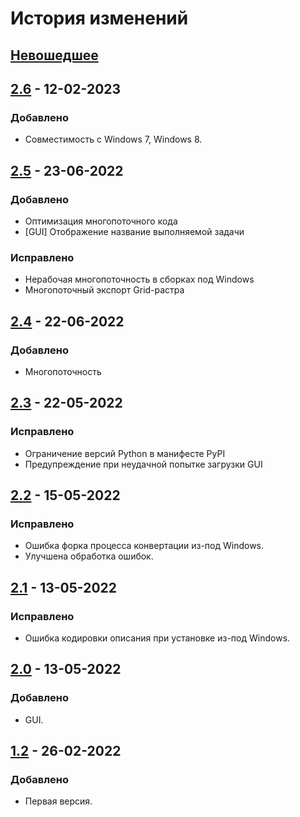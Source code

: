 # История изменений

## [Невошедшее]

## [2.6] - 12-02-2023
### Добавлено
- Совместимость с Windows 7, Windows 8.

## [2.5] - 23-06-2022
### Добавлено
- Оптимизация многопоточного кода
- [GUI] Отображение название выполняемой задачи

### Исправлено
- Нерабочая многопоточность в сборках под Windows
- Многопоточный экспорт Grid-растра

## [2.4] - 22-06-2022
### Добавлено
- Многопоточность

## [2.3] - 22-05-2022
### Исправлено
- Ограничение версий Python в манифесте PyPI
- Предупреждение при неудачной попытке загрузки GUI

## [2.2] - 15-05-2022
### Исправлено
- Ошибка форка процесса конвертации из-под Windows.
- Улучшена обработка ошибок.

## [2.1] - 13-05-2022
### Исправлено
- Ошибка кодировки описания при установке из-под Windows.

## [2.0] - 13-05-2022
### Добавлено
- GUI.

## [1.2] - 26-02-2022
### Добавлено
- Первая версия.


[Невошедшее]: https://github.com/interlark/qdc-converter/compare/v2.6...HEAD
[2.6]: https://github.com/interlark/qdc-converter/compare/v2.5...v2.6
[2.5]: https://github.com/interlark/qdc-converter/compare/v2.4...v2.5
[2.4]: https://github.com/interlark/qdc-converter/compare/v2.3...v2.4
[2.3]: https://github.com/interlark/qdc-converter/compare/v2.2...v2.3
[2.2]: https://github.com/interlark/qdc-converter/compare/v2.1...v2.2
[2.1]: https://github.com/interlark/qdc-converter/compare/v2.0...v2.1
[2.0]: https://github.com/interlark/qdc-converter/compare/v1.2...v2.0
[1.2]: https://github.com/interlark/qdc-converter/releases/tag/v1.2

